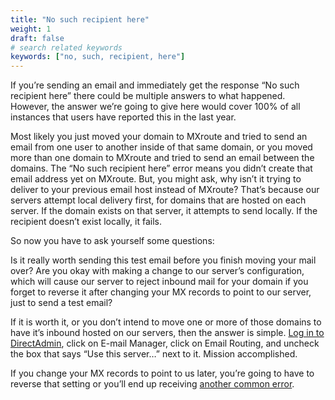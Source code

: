 ```yaml
---
title: "No such recipient here"
weight: 1
draft: false
# search related keywords
keywords: ["no, such, recipient, here"]
---
```



If you’re sending an email and immediately get the response “No such recipient here” there could be multiple answers to what happened. However, the answer we’re going to give here would cover 100% of all instances that users have reported this in the last year.

Most likely you just moved your domain to MXroute and tried to send an email from one user to another inside of that same domain, or you moved more than one domain to MXroute and tried to send an email between the domains. The “No such recipient here” error means you didn’t create that email address yet on MXroute. But, you might ask, why isn’t it trying to deliver to your previous email host instead of MXroute? That’s because our servers attempt local delivery first, for domains that are hosted on each server. If the domain exists on that server, it attempts to send locally. If the recipient doesn’t exist locally, it fails.

So now you have to ask yourself some questions:

Is it really worth sending this test email before you finish moving your mail over? Are you okay with making a change to our server’s configuration, which will cause our server to reject inbound mail for your domain if you forget to reverse it after changing your MX records to point to our server, just to send a test email?

If it is worth it, or you don’t intend to move one or more of those domains to have it’s inbound hosted on our servers, then the answer is simple. [Log in to DirectAdmin](https://mxroute.com/docs/login-to-directadmin/), click on E-mail Manager, click on Email Routing, and uncheck the box that says “Use this server…” next to it. Mission accomplished.

If you change your MX records to point to us later, you’re going to have to reverse that setting or you’ll end up receiving [another common error](https://mxroute.com/docs/550-authentication-required/).
